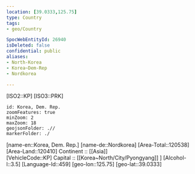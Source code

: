 ```yaml
---
location: [39.0333,125.75] 
type: Country
tags:
- geo/Country

SpocWebEntityId: 26940
isDeleted: false
confidential: public
aliases:
- North-Korea
- Korea~Dem-Rep 
- Nordkorea 

---
```

[ISO2::KP] 
[ISO3::PRK] 
```leaflet
id: Korea, Dem. Rep.
zoomFeatures: true 
minZoom: 2 
maxZoom: 18
geojsonFolder: .// 
markerFolder: ./
```

[name-en::Korea, Dem. Rep.] 
[name-de::Nordkorea] 
[Area-Total::120538] 
[Area-Land::120410] 
Continent :: [[Asia]]  
[VehicleCode::KP] 
Capital :: [[Korea~North/City/Pyongyang]] ] 
[Alcohol-l::3.5] 
[Language-Id::459] 
[geo-lon::125.75] 
[geo-lat::39.0333] 




